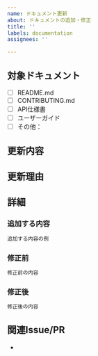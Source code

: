 ```yaml
---
name: ドキュメント更新
about: ドキュメントの追加・修正
title: ''
labels: documentation
assignees: ''

---
```


<!--
📌 マイルストーンの設定をお願いします：
- v1.1.0: バグ修正・基本機能改善
- v1.2.0: UI/UX改善・新機能追加
- v2.0.0: マイクロサービス版
- v3.0.0: エンタープライズ版
-->

## 対象ドキュメント
<!-- どのドキュメントを更新するか -->
- [ ] README.md
- [ ] CONTRIBUTING.md
- [ ] API仕様書
- [ ] ユーザーガイド
- [ ] その他：

## 更新内容
<!-- 何を追加・修正するか -->

## 更新理由
<!-- なぜこの更新が必要か -->

## 詳細
<!-- 具体的な更新内容 -->

### 追加する内容
```markdown
追加する内容の例
```

### 修正前
```markdown
修正前の内容
```

### 修正後
```markdown
修正後の内容
```

## 関連Issue/PR
<!-- 関連するIssueやPRがあれば記載 -->
- 
